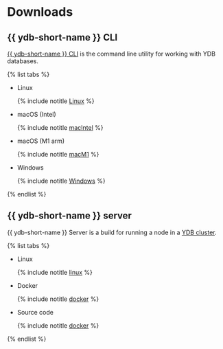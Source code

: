 # Downloads

## {{ ydb-short-name }} CLI

[{{ ydb-short-name }} CLI](../reference/ydb-cli/index.md) is the command line utility for working with YDB databases.

{% list tabs %}

- Linux

  {% include notitle [Linux](_includes/ydb-cli/linux.md) %}

- macOS (Intel)

  {% include notitle [macIntel](_includes/ydb-cli/darwin_amd64.md) %}

- macOS (M1 arm)

  {% include notitle [macM1](_includes/ydb-cli/darwin_arm64.md) %}

- Windows

  {% include notitle [Windows](_includes/ydb-cli/windows.md) %}

{% endlist %}

## {{ ydb-short-name }} server

{{ ydb-short-name }} Server is a build for running a node in a [YDB cluster](../concepts/databases.md#cluster).

{% list tabs %}

- Linux

  {% include notitle [linux](_includes/server/linux.md) %}

- Docker

  {% include notitle [docker](_includes/server/docker.md) %}

- Source code

  {% include notitle [docker](_includes/server/source_code.md) %}

{% endlist %}

